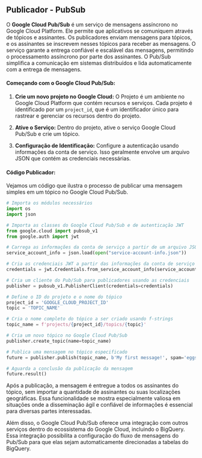 

## Publicador - PubSub 

O **Google Cloud Pub/Sub** é um serviço de mensagens assíncrono no Google Cloud Platform. Ele permite que aplicativos se comuniquem através de tópicos e assinantes. Os publicadores enviam mensagens para tópicos, e os assinantes se inscrevem nesses tópicos para receber as mensagens. O serviço garante a entrega confiável e escalável das mensagens, permitindo o processamento assíncrono por parte dos assinantes. O Pub/Sub simplifica a comunicação em sistemas distribuídos e lida automaticamente com a entrega de mensagens.

#### Começando com o Google Cloud Pub/Sub:

1.  **Crie um novo projeto no Google Cloud:** O Projeto é um ambiente no Google Cloud Platform que contém recursos e serviços. Cada projeto é identificado por um `project_id`, que é um identificador único para rastrear e gerenciar os recursos dentro do projeto.
    
2.  **Ative o Serviço:** Dentro do projeto, ative o serviço Google Cloud Pub/Sub e crie um tópico.
    
3.  **Configuração de Identificação:** Configure a autenticação usando informações da conta de serviço. Isso geralmente envolve um arquivo JSON que contém as credenciais necessárias.

#### Código Publicador:

Vejamos um código que ilustra o processo de publicar uma mensagem simples em um tópico no Google Cloud Pub/Sub.
```py
# Importa os módulos necessários
import os
import json

# Importa as classes do Google Cloud Pub/Sub e de autenticação JWT
from google.cloud import pubsub_v1
from google.auth import jwt

# Carrega as informações da conta de serviço a partir de um arquivo JSON
service_account_info = json.load(open("service-account-info.json"))

# Cria as credenciais JWT a partir das informações da conta de serviço
credentials = jwt.Credentials.from_service_account_info(service_account_info)

# Cria um cliente do Pub/Sub para publicadores usando as credenciais 
publisher = pubsub_v1.PublisherClient(credentials=credentials)

# Define o ID do projeto e o nome do tópico
project_id = 'GOOGLE_CLOUD_PROJECT_ID'
topic = 'TOPIC_NAME'

# Cria o nome completo do tópico a ser criado usando f-strings
topic_name = f'projects/{project_id}/topics/{topic}'

# Cria um novo tópico no Google Cloud Pub/Sub
publisher.create_topic(name=topic_name)

# Publica uma mensagem no tópico especificado
future = publisher.publish(topic_name, b'My first message!', spam='eggs')

# Aguarda a conclusão da publicação da mensagem
future.result()
```
Após a publicação, a mensagem é entregue a todos os assinantes do tópico, sem importar a quantidade de assinantes ou suas localizações geográficas. Essa funcionalidade se mostra especialmente valiosa em situações onde a disseminação ágil e confiável de informações é essencial para diversas partes interessadas.

Além disso, o Google Cloud Pub/Sub oferece uma integração com outros serviços dentro do ecossistema do Google Cloud, incluindo o BigQuery. Essa integração possibilita a configuração do fluxo de mensagens do Pub/Sub para que elas sejam automaticamente direcionadas a tabelas do BigQuery. 
